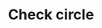 ---
title: Check circle
tags: ["check", "circle", "tick", "approve", "confirm"]
icon: check-circle
svg: '<svg xmlns="http://www.w3.org/2000/svg" width="24" height="24" fill="none" viewBox="0 0 24 24" stroke-width="1.5" stroke-linecap="round" stroke-linejoin="round" stroke="currentColor"><circle cx="12" cy="12.5" r="9"/><path d="m8.667 12.833 1.505 1.721a1 1 0 0 0 1.564-.073L15.333 9.5"/></svg>'
---